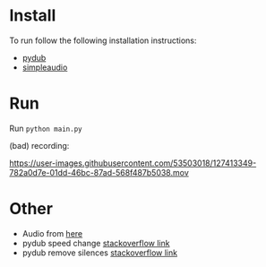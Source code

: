 # Install

To run follow the following installation instructions:

* [pydub](https://github.com/jiaaro/pydub#installation)
* [simpleaudio](https://simpleaudio.readthedocs.io/en/latest/installation.html#installation-ref)

# Run

Run `python main.py`

(bad) recording:

https://user-images.githubusercontent.com/53503018/127413349-782a0d7e-01dd-46bc-87ad-568f487b5038.mov

# Other

* Audio from [here](https://www.jollylearning.co.uk/resource-bank/learn-the-letter-sounds/)
* pydub speed change [stackoverflow link](https://stackoverflow.com/questions/51434897/how-to-change-audio-playback-speed-using-pydub)
* pydub remove silences [stackoverflow link](https://stackoverflow.com/questions/29547218/remove-silence-at-the-beginning-and-at-the-end-of-wave-files-with-pydub)
